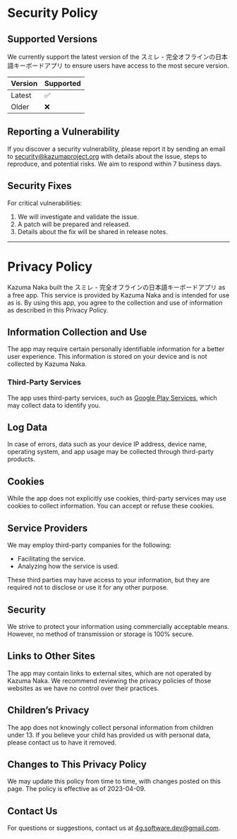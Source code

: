 # Security Policy

## Supported Versions

We currently support the latest version of the スミレ - 完全オフラインの日本語キーボードアプリ to ensure users have access to the most secure version.

| Version  | Supported          |
| -------- | ------------------ |
| Latest   | :white_check_mark:  |
| Older    | :x:                |

## Reporting a Vulnerability

If you discover a security vulnerability, please report it by sending an email to [security@kazumaproject.org](mailto:security@kazumaproject.org) with details about the issue, steps to reproduce, and potential risks. We aim to respond within 7 business days.

## Security Fixes

For critical vulnerabilities:
1. We will investigate and validate the issue.
2. A patch will be prepared and released.
3. Details about the fix will be shared in release notes.

---

# Privacy Policy

Kazuma Naka built the スミレ - 完全オフラインの日本語キーボードアプリ as a free app. This service is provided by Kazuma Naka and is intended for use as is. By using this app, you agree to the collection and use of information as described in this Privacy Policy.

## Information Collection and Use

The app may require certain personally identifiable information for a better user experience. This information is stored on your device and is not collected by Kazuma Naka.

### Third-Party Services

The app uses third-party services, such as [Google Play Services](https://www.google.com/policies/privacy/), which may collect data to identify you.

## Log Data

In case of errors, data such as your device IP address, device name, operating system, and app usage may be collected through third-party products.

## Cookies

While the app does not explicitly use cookies, third-party services may use cookies to collect information. You can accept or refuse these cookies.

## Service Providers

We may employ third-party companies for the following:
- Facilitating the service.
- Analyzing how the service is used.

These third parties may have access to your information, but they are required not to disclose or use it for any other purpose.

## Security

We strive to protect your information using commercially acceptable means. However, no method of transmission or storage is 100% secure.

## Links to Other Sites

The app may contain links to external sites, which are not operated by Kazuma Naka. We recommend reviewing the privacy policies of those websites as we have no control over their practices.

## Children’s Privacy

The app does not knowingly collect personal information from children under 13. If you believe your child has provided us with personal data, please contact us to have it removed.

## Changes to This Privacy Policy

We may update this policy from time to time, with changes posted on this page. The policy is effective as of 2023-04-09.

## Contact Us

For questions or suggestions, contact us at [4g.software.dev@gmail.com](mailto:4g.software.dev@gmail.com).
